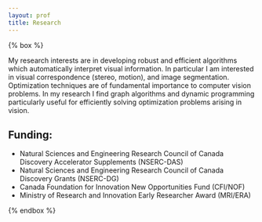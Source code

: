 ```yaml
---
layout: prof
title: Research
---
```


{% box %}

My research interests are in developing robust and efficient algorithms which automatically interpret visual information. In particular I am interested in visual correspondence (stereo, motion), and  image segmentation. Optimization techniques are of fundamental importance to computer vision problems. In my research I find graph algorithms and dynamic programming particularly useful for efficiently solving optimization problems arising in vision.

## Funding:

- Natural Sciences and Engineering Research Council of Canada Discovery Accelerator Supplements (NSERC-DAS)
- Natural Sciences and Engineering Research Council of Canada Discovery Grants (NSERC-DG)
- Canada Foundation for Innovation New Opportunities Fund (CFI/NOF)
- Ministry of Research and Innovation Early Researcher Award (MRI/ERA)

{% endbox %}
